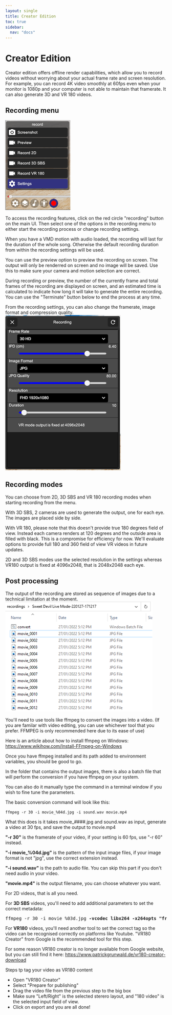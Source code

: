 ```yaml
---
layout: single
title: Creator Edition
toc: true
sidebar:
  nav: "docs"
---
```


# Creator Edition

Creator edition offers offline render capabilities, which allow you to record videos without worrying about your actual frame rate and screen resolution. For example, you can record 4K video smoothly at 60fps even when your monitor is 1080p and your computer is not able to maintain that framerate. It can also generate 3D and VR 180 videos.

## Recording menu

![Record Menu](record_menu.png)

To access the recording features, click on the red circle "recording" button on the main UI. Then select one of the options in the recording menu to either start the recording process or change recording settings. 

When you have a VMD motion with audio loaded, the recording will last for the duration of the whole song. Otherwise the default recording duration from within the recording settings will be used. 

You can use the preview option to preview the recording on screen. The output will only be renderred on screen and no image will be saved. Use this to make sure your camera and motion selection are correct. 

During recording or preview, the number of the currently frame and total frames of the recording are displayed on screen, and an estimated time is calculated to indicate how long it will take to generate the entire recording. You can use the "Terminate" button below to end the process at any time. 

From the recording settings, you can also change the framerate, image format and compression quality. 
![Record Setting](record_setting.png)

## Recording modes

You can choose from 2D, 3D SBS and VR 180 recording modes when starting recording from the menu.

With 3D SBS, 2 cameras are used to generate the output, one for each eye. The images are placed side by side. 

With VR 180, please note that this doesn't provide true 180 degrees field of view. Instead each camera renders at 120 degrees and the outside area is filled with black. This is a compromise for efficiency for now. We'll evaluate options to provide full 180 and 360 field of view VR videos in future updates. 

2D and 3D SBS modes use the selected resolution in the settings whereas VR180 output is fixed at 4096x2048, that is 2048x2048 each eye. 

## Post processing

The output of the recording are stored as sequence of images due to a technical limitation at the moment. 
![Record Images](record_images.png)

You'll need to use tools like ffmpeg to convert the images into a video. (If you are familar with video editing, you can use whichever tool that you prefer. FFMPEG is only recommended here due to its ease of use)

Here is an article about how to install ffmpeg on Windows: https://www.wikihow.com/Install-FFmpeg-on-Windows

Once you have ffmpeg installed and its path added to environment variables, you should be good to go. 

In the folder that contains the output images, there is also a batch file that will perform the conversion if you have ffmpeg on your system. 

You can also do it manually type the command in a terminal window if you wish to fine tune the parameters. 

The basic conversion command will look like this:
```
ffmpeg -r 30 -i movie_%04d.jpg -i sound.wav movie.mp4
```

What this does is it takes movie_####.jpg and sound.wav as input, generate a video at 30 fps, and save the output to movie.mp4

**"-r 30"** is the framerate of your video, if your setting is 60 fps, use "-r 60" instead. 

**"-i movie_%04d.jpg"** is the pattern of the input image files, if your image format is not "jpg", use the correct extension instead. 

**"-i sound.wav"** is the path to audio file. You can skip this part if you don't need audio in your video. 

**"movie.mp4"** is the output filename, you can choose whatever you want. 


For 2D videos, that is all you need. 

For **3D SBS** videos, you'll need to add additional parameters to set the correct metadata:
<pre>
ffmpeg -r 30 -i movie_%03d.jpg <b>-vcodec libx264 -x264opts "frame-packing=3"</b> movie.mp4
</pre>

For **VR180** videos, you'll need another tool to set the correct tag so the video can be recognised correctly on platforms like Youtube. "VR180 Creator" from Google is the recommended tool for this step. 

For some reason VR180 creator is no longer available from Google website, but you can still find it here: https://www.patrickgrunwald.de/vr180-creator-download

Steps tp tag your video as VR180 content
* Open "VR180 Creator"
* Select "Prepare for publishing"
* Drag the video file from the previous step to the big box
* Make sure "Left/Right" is the selected sterero layout, and "180 video" is the selected input field of view. 
* Click on export and you are all done!


